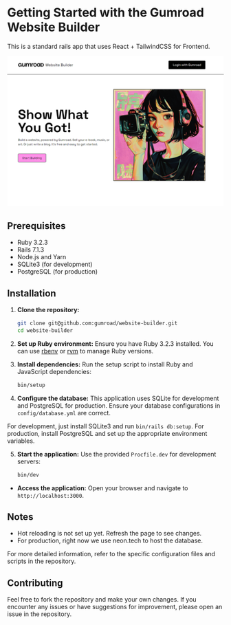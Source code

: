 # Getting Started with the Gumroad Website Builder

This is a standard rails app that uses React + TailwindCSS for Frontend.

![Screenshot of the website builder](https://raw.githubusercontent.com/toughyear/blog-uploads/main/uploads/gumroad/landing.png)

## Prerequisites

- Ruby 3.2.3
- Rails 7.1.3
- Node.js and Yarn
- SQLite3 (for development)
- PostgreSQL (for production)

## Installation

1. **Clone the repository:**

   ```bash
   git clone git@github.com:gumroad/website-builder.git
   cd website-builder
   ```

2. **Set up Ruby environment:**
   Ensure you have Ruby 3.2.3 installed. You can use [rbenv](https://github.com/rbenv/rbenv) or [rvm](https://rvm.io) to manage Ruby versions.

3. **Install dependencies:**
   Run the setup script to install Ruby and JavaScript dependencies:

   ```bash
   bin/setup
   ```

4. **Configure the database:**
   This application uses SQLite for development and PostgreSQL for production. Ensure your database configurations in `config/database.yml` are correct.

For development, just install SQLite3 and run `bin/rails db:setup`. For production, install PostgreSQL and set up the appropriate environment variables.

5. **Start the application:**
   Use the provided `Procfile.dev` for development servers:
   ```bash
   bin/dev
   ```

- **Access the application:**
  Open your browser and navigate to `http://localhost:3000`.

## Notes

- Hot reloading is not set up yet. Refresh the page to see changes.
- For production, right now we use neon.tech to host the database.

For more detailed information, refer to the specific configuration files and scripts in the repository.

## Contributing

Feel free to fork the repository and make your own changes. If you encounter any issues or have suggestions for improvement, please open an issue in the repository.
